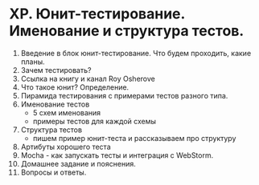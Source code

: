 # XP. Юнит-тестирование. Именование и структура тестов.

1. Введение в блок юнит-тестирование. Что будем проходить, какие планы.
2. Зачем тестировать?
3. Ссылка на книгу и канал Roy Osherove 
4. Что такое юнит? Определение.
5. Пирамида тестирования с примерами тестов разного типа.
6. Именование тестов
    * 5 схем именования
    * примеры тестов для каждой схемы
7. Структура тестов
    * пишем пример юнит-теста и рассказываем про структуру
8. Артибуты хорошего теста
9. Моcha - как запускать тесты и интеграция с WebStorm.
10. Домашнее задание и пояснения.
11. Вопросы и ответы.
     
    
